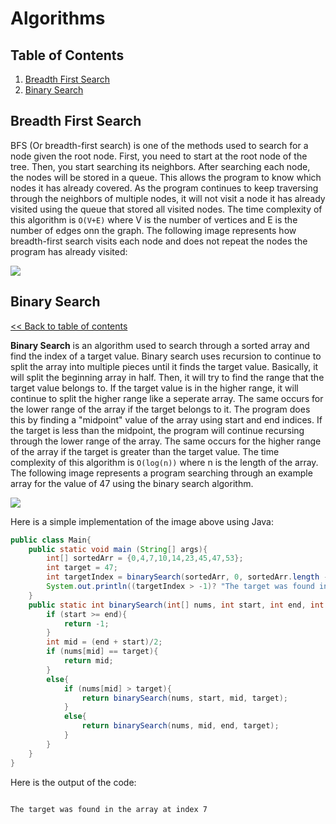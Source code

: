 # Algorithms

<h2 id = "toc">Table of Contents</h2>
<ol>
  <li><a href = "#bfs">Breadth First Search</a></li>
  <li><a href = "#binarysearch">Binary Search</a></li>
</ol>

<h2 id = "bfs">Breadth First Search</h2>
<p>BFS (Or breadth-first search) is one of the methods used to search for a node given the root node. First, you need to start at the root node of the tree. Then, you start searching its neighbors. After searching each node, the nodes will be stored in a queue. This allows the program to know which nodes it has already covered. As the program continues to keep traversing through the neighbors of multiple nodes, it will not visit a node it has already visited using the queue that stored all visited nodes. The time complexity of this algorithm is <code>O(V+E)</code> where V is the number of vertices and E is the number of edges onn the graph. The following image represents how breadth-first search visits each node and does not repeat the nodes the program has already visited:</p>
<img src = "https://upload.wikimedia.org/wikipedia/commons/5/5d/Breadth-First-Search-Algorithm.gif?20100504223639"/>

<h2 id = "binarysearch">Binary Search</h2>

<a href = "#toc"><< Back to table of contents</a>

<p><b>Binary Search</b> is an algorithm used to search through a sorted array and find the index of a target value. Binary search uses recursion to continue to split the array into multiple pieces until it finds the target value. Basically, it will split the beginning array in half. Then, it will try to find the range that the target value belongs to. If the target value is in the higher range, it will continue to split the higher range like a seperate array. The same occurs for the lower range of the array if the target belongs to it. The program does this by finding a "midpoint" value of the array using start and end indices. If the target is less than the midpoint, the program will continue recursing through the lower range of the array. The same occurs for the higher range of the array if the target is greater than the target value. The time complexity of this algorithm is <code>O(log(n))</code> where n is the length of the array. The following image represents a program searching through an example array for the value of 47 using the binary search algorithm.</p>
<img src = "https://d18l82el6cdm1i.cloudfront.net/uploads/bePceUMnSG-binary_search_gif.gif"/>

Here is a simple implementation of the image above using Java:

```java
public class Main{
    public static void main (String[] args){
        int[] sortedArr = {0,4,7,10,14,23,45,47,53};
        int target = 47;
        int targetIndex = binarySearch(sortedArr, 0, sortedArr.length - 1, target);
        System.out.println((targetIndex > -1)? "The target was found in the array at index " + targetIndex : "The target was not found in the array.");
    }
    public static int binarySearch(int[] nums, int start, int end, int target){
        if (start >= end){
            return -1;
        }
        int mid = (end + start)/2;
        if (nums[mid] == target){
            return mid;
        }
        else{
            if (nums[mid] > target){
                return binarySearch(nums, start, mid, target);
            }
            else{
                return binarySearch(nums, mid, end, target);
            }
        }
    }
}
```

Here is the output of the code:

```

The target was found in the array at index 7


```

